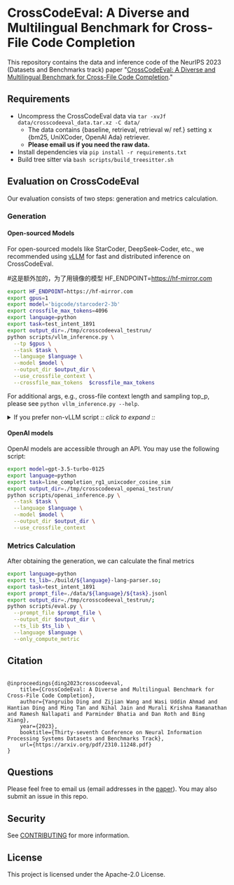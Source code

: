 # CrossCodeEval: A Diverse and Multilingual Benchmark for Cross-File Code Completion

This repository contains the data and inference code of the NeurIPS 2023  (Datasets and Benchmarks track)
paper "[CrossCodeEval: A Diverse and Multilingual Benchmark for Cross-File Code Completion](https://arxiv.org/abs/2310.11248)."

## Requirements

- Uncompress the CrossCodeEval data via `tar -xvJf data/crosscodeeval_data.tar.xz -C data/`
    - The data contains {baseline, retrieval, retrieval w/ ref.} setting x {bm25, UniXCoder, OpenAI Ada} retriever.
    - **Please email us if you need the raw data.**
- Install dependencies via `pip install -r requirements.txt`
- Build tree sitter via `bash scripts/build_treesitter.sh`


## Evaluation on CrossCodeEval
Our evaluation consists of two steps: generation and metrics calculation.


### Generation

#### Open-sourced Models
For open-sourced models like StarCoder, DeepSeek-Coder, etc., we recommended using [vLLM](https://github.com/vllm-project/vllm) for fast and distributed inference on CrossCodeEval. 

#这是额外加的，为了用镜像的模型  HF_ENDPOINT=https://hf-mirror.com
```bash
export HF_ENDPOINT=https://hf-mirror.com
export gpus=1
export model='bigcode/starcoder2-3b'
export crossfile_max_tokens=4096
export language=python
export task=test_intent_1891
export output_dir=./tmp/crosscodeeval_testrun/
python scripts/vllm_inference.py \
  --tp $gpus \
  --task $task \
  --language $language \
  --model $model \
  --output_dir $output_dir \
  --use_crossfile_context \
  --crossfile_max_tokens  $crossfile_max_tokens
```
For additional args, e.g., cross-file context length and sampling top_p, please see `python vllm_inference.py --help`.

<details><summary> If you prefer non-vLLM script <i>:: click to expand ::</i></summary>
<div>

First, configure `accelerate` via `accelerate config` if you haven't. A reference configuration is available at `cceval_config.yaml`

The following command demonstrates how to run greedy eval using codegen-350M on python with cross-file context.

```bash
export model_type=codelm_cfc # or codelm for no cross-file context eval
export model_name=Salesforce/codegen-350M-mono
export language=python
export ts_lib=./build/${language}-lang-parser.so
export dtype=bf16 # or fp16
export prompt_file=./data/crosscodeeval_data/${language}/line_completion_rg1_unixcoder_cosine_sim.jsonl # or other options in the dir, which corresponds to different retrieval methods and/or retrieval settings
export max_seq_length=2048
export cfc_seq_length=512 
export batch_size=16 # reduce for larger models
export output_dir=./tmp/crosscodeeval_testrun/

accelerate launch eval.py \
        --model_type $model_type \
        --model_name_or_path $model_name \
        --cfc_seq_length $cfc_seq_length \
        --prompt_file $prompt_file \
        --gen_length 50 \
        --max_seq_length $max_seq_length \
        --batch_size $batch_size \
        --output_dir $output_dir \
        --dtype $dtype \
        --num_return_sequences 1 \
        --overwrite_cache True \
        --ts_lib $ts_lib \
        --language $language
```

You may run sampling via the following (additional) args:

```bash
        --do_sample \
        --top_p 0.95 \
        --temperature 0.2 \
        --num_return_sequences 5 \
```


</div>
</details>

#### OpenAI models
OpenAI models are accessible through an API. You may use the following script:
```bash
export model=gpt-3.5-turbo-0125 
export language=python
export task=line_completion_rg1_unixcoder_cosine_sim
export output_dir=./tmp/crosscodeeval_openai_testrun/
python scripts/openai_inference.py \
  --task $task \
  --language $language \
  --model $model \
  --output_dir $output_dir \
  --use_crossfile_context 

```


### Metrics Calculation
After obtaining the generation, we can calculate the final metrics
```bash
export language=python
export ts_lib=./build/${language}-lang-parser.so; 
export task=test_intent_1891
export prompt_file=./data/${language}/${task}.jsonl 
export output_dir=./tmp/crosscodeeval_testrun/;  
python scripts/eval.py \
  --prompt_file $prompt_file \
  --output_dir $output_dir \
  --ts_lib $ts_lib \
  --language $language \
  --only_compute_metric
```







## Citation

```

@inproceedings{ding2023crosscodeeval,
    title={CrossCodeEval: A Diverse and Multilingual Benchmark for Cross-File Code Completion}, 
    author={Yangruibo Ding and Zijian Wang and Wasi Uddin Ahmad and Hantian Ding and Ming Tan and Nihal Jain and Murali Krishna Ramanathan and Ramesh Nallapati and Parminder Bhatia and Dan Roth and Bing Xiang},
    year={2023},
    booktitle={Thirty-seventh Conference on Neural Information Processing Systems Datasets and Benchmarks Track},
    url={https://arxiv.org/pdf/2310.11248.pdf}
}
```
## Questions
Please feel free to email us (email addresses in the [paper](https://arxiv.org/pdf/2310.11248.pdf)). You may also submit an issue in this repo.

## Security

See [CONTRIBUTING](CONTRIBUTING.md#security-issue-notifications) for more information.

## License

This project is licensed under the Apache-2.0 License.
